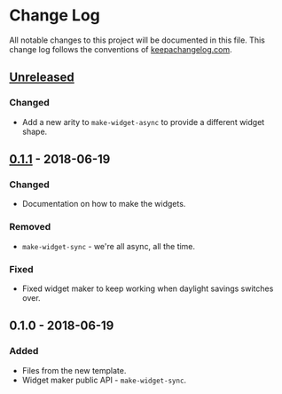 # Change Log
All notable changes to this project will be documented in this file. This change log follows the conventions of [keepachangelog.com](http://keepachangelog.com/).

## [Unreleased]
### Changed
- Add a new arity to `make-widget-async` to provide a different widget shape.

## [0.1.1] - 2018-06-19
### Changed
- Documentation on how to make the widgets.

### Removed
- `make-widget-sync` - we're all async, all the time.

### Fixed
- Fixed widget maker to keep working when daylight savings switches over.

## 0.1.0 - 2018-06-19
### Added
- Files from the new template.
- Widget maker public API - `make-widget-sync`.

[Unreleased]: https://github.com/your-name/test-check-examples/compare/0.1.1...HEAD
[0.1.1]: https://github.com/your-name/test-check-examples/compare/0.1.0...0.1.1
